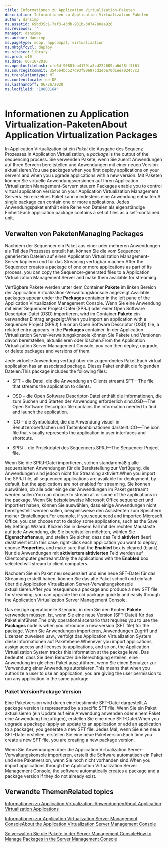 ```yaml
---
title: Informationen zu Application Virtualization-Paketen
description: Informationen zu Application Virtualization-Paketen
author: dansimp
ms.assetid: 69bd35c1-7af3-43db-931b-3074780aa926
ms.reviewer: ''
manager: dansimp
ms.author: dansimp
ms.pagetype: mdop, appcompat, virtualization
ms.mktglfcycl: deploy
ms.sitesec: library
ms.prod: w10
ms.date: 06/16/2016
ms.openlocfilehash: cfe6df90881ea4179fa8cd224609ca6d28ff5f61
ms.sourcegitcommit: 354664bc527d93f80687cd2eba70d1eea024c7c3
ms.translationtype: MT
ms.contentlocale: de-DE
ms.lasthandoff: 06/26/2020
ms.locfileid: "10808164"
---
```

# <span data-ttu-id="6985d-103">Informationen zu Application Virtualization-Paketen</span><span class="sxs-lookup"><span data-stu-id="6985d-103">About Application Virtualization Packages</span></span>


<span data-ttu-id="6985d-104">In Application Virtualization ist ein *Paket* die Ausgabe des Sequenz Prozesses.</span><span class="sxs-lookup"><span data-stu-id="6985d-104">In Application Virtualization, a *package* is the output of the sequencing process.</span></span> <span data-ttu-id="6985d-105">Sie verwenden Pakete, wenn Sie zuerst Anwendungen auf Ihren Servern bereitstellen und Anwendungen mit einer neuen Version aktualisieren.</span><span class="sxs-lookup"><span data-stu-id="6985d-105">You use packages when you first deploy applications on your servers and when you upgrade applications with a new version.</span></span> <span data-ttu-id="6985d-106">Mit Paketen können Sie virtuelle Anwendungsversionen auf Ihren Application Virtualization Management-Servern steuern.</span><span class="sxs-lookup"><span data-stu-id="6985d-106">Packages enable you to control virtual application versions on your Application Virtualization Management Servers.</span></span> <span data-ttu-id="6985d-107">Ein einzelnes Paket kann mindestens eine Anwendung enthalten.</span><span class="sxs-lookup"><span data-stu-id="6985d-107">A single package can contain one or more applications.</span></span> <span data-ttu-id="6985d-108">Jedes Anwendungspaket enthält eine Reihe von Dateien als eigenständige Einheit.</span><span class="sxs-lookup"><span data-stu-id="6985d-108">Each application package contains a set of files as a self-contained unit.</span></span>

## <span data-ttu-id="6985d-109">Verwalten von Paketen</span><span class="sxs-lookup"><span data-stu-id="6985d-109">Managing Packages</span></span>


<span data-ttu-id="6985d-110">Nachdem der Sequencer ein Paket aus einer oder mehreren Anwendungen als Teil des Prozesses erstellt hat, können Sie die vom Sequencer generierten Dateien auf einen Application Virtualization Management-Server kopieren und für das Streaming verfügbar machen.</span><span class="sxs-lookup"><span data-stu-id="6985d-110">After the Sequencer creates a package of one or more applications as part of its process, you can copy the Sequencer-generated files to a Application Virtualization Management Server and make them available for streaming.</span></span>

<span data-ttu-id="6985d-111">Verfügbare Pakete werden unter dem Container **Pakete** im linken Bereich der Application Virtualization-Verwaltungskonsole angezeigt.</span><span class="sxs-lookup"><span data-stu-id="6985d-111">Available packages appear under the **Packages** container in the left pane of the Application Virtualization Management Console.</span></span> <span data-ttu-id="6985d-112">Wenn Sie eine Anwendung mit einer Sequencer Project-Datei (SPRJ) oder einer Open Software Descriptor-Datei (OSD) importieren, wird im Container **Pakete** ein verwandter Eintrag angezeigt.</span><span class="sxs-lookup"><span data-stu-id="6985d-112">When you import an application with a Sequencer Project (SPRJ) file or an Open Software Descriptor (OSD) file, a related entry appears in the **Packages** container.</span></span> <span data-ttu-id="6985d-113">In der Application Virtualization Server-Verwaltungskonsole können Sie Pakete und Versionen davon bereitstellen, aktualisieren oder löschen.</span><span class="sxs-lookup"><span data-stu-id="6985d-113">From the Application Virtualization Server Management Console, you can then deploy, upgrade, or delete packages and versions of them.</span></span>

<span data-ttu-id="6985d-114">Jede virtuelle Anwendung verfügt über ein zugeordnetes Paket.</span><span class="sxs-lookup"><span data-stu-id="6985d-114">Each virtual application has an associated package.</span></span> <span data-ttu-id="6985d-115">Dieses Paket enthält die folgenden Dateien:</span><span class="sxs-lookup"><span data-stu-id="6985d-115">This package includes the following files:</span></span>

-   <span data-ttu-id="6985d-116">SFT – die Datei, die die Anwendung an Clients streamt.</span><span class="sxs-lookup"><span data-stu-id="6985d-116">SFT—The file that streams the application to clients.</span></span>

-   <span data-ttu-id="6985d-117">OSD – die Open Software Descriptor-Datei enthält die Informationen, die zum Suchen und Starten der Anwendung erforderlich sind.</span><span class="sxs-lookup"><span data-stu-id="6985d-117">OSD—The Open Software Descriptor file contains the information needed to find and launch the application.</span></span>

-   <span data-ttu-id="6985d-118">ICO – die Symboldatei, die die Anwendung visuell in Benutzeroberflächen und Tastenkombinationen darstellt.</span><span class="sxs-lookup"><span data-stu-id="6985d-118">ICO—The icon file that visually represents the application in user interfaces and shortcuts.</span></span>

-   <span data-ttu-id="6985d-119">SPRJ – die Projektdatei des Sequencers.</span><span class="sxs-lookup"><span data-stu-id="6985d-119">SPRJ—The Sequencer Project file.</span></span>

<span data-ttu-id="6985d-120">Wenn Sie die SPRJ-Datei importieren, stehen standardmäßig alle sequenzierten Anwendungen für die Bereitstellung zur Verfügung, die Anwendungen sind jedoch nicht für Streaming aktiviert.</span><span class="sxs-lookup"><span data-stu-id="6985d-120">When you import the SPRJ file, all sequenced applications are available for deployment, by default, but the applications are not enabled for streaming.</span></span> <span data-ttu-id="6985d-121">Sie können auswählen, ob alle oder einige der Anwendungen im Paket gestreamt werden sollen.</span><span class="sxs-lookup"><span data-stu-id="6985d-121">You can choose to stream all or some of the applications in the package.</span></span> <span data-ttu-id="6985d-122">Wenn Sie beispielsweise Microsoft Office sequenziert und importiert haben, können Sie auswählen, dass einige Anwendungen nicht bereitgestellt werden sollen, beispielsweise den Assistenten zum Speichern meiner Einstellungen.</span><span class="sxs-lookup"><span data-stu-id="6985d-122">For example, if you sequenced and imported Microsoft Office, you can choose not to deploy some applications, such as the Save My Settings Wizard.</span></span> <span data-ttu-id="6985d-123">Klicken Sie in diesem Fall mit der rechten Maustaste auf jede Anwendung, die Sie bereitstellen möchten, wählen Sie **Eigenschaften**aus, und stellen Sie sicher, dass das Feld **aktiviert** (leer) deaktiviert ist.</span><span class="sxs-lookup"><span data-stu-id="6985d-123">In this case, right-click each application you want to deploy, choose **Properties**, and make sure that the **Enabled** box is cleared (blank).</span></span> <span data-ttu-id="6985d-124">Nur die Anwendungen mit **aktiviertem aktivierten** Feld werden auf Clientcomputer gestreamt.</span><span class="sxs-lookup"><span data-stu-id="6985d-124">Only the applications with the **Enabled** box selected will stream to client computers.</span></span>

<span data-ttu-id="6985d-125">Nachdem Sie ein Paket neu sequenziert und eine neue SFT-Datei für das Streaming erstellt haben, können Sie das alte Paket schnell und einfach über die Application Virtualization Server-Verwaltungskonsole aktualisieren.</span><span class="sxs-lookup"><span data-stu-id="6985d-125">After you resequence a package and produce a new SFT file for streaming, you can upgrade the old package quickly and easily through the Application Virtualization Server Management Console.</span></span>

<span data-ttu-id="6985d-126">Das einzige operationelle Szenario, in dem Sie den Knoten **Pakete** verwenden müssen, ist, wenn Sie eine neue Version (SFT-Datei) für das Paket einführen.</span><span class="sxs-lookup"><span data-stu-id="6985d-126">The only operational scenario that requires you to use the **Packages** node is when you introduce a new version (SFT file) for the package.</span></span> <span data-ttu-id="6985d-127">Wenn Sie Anwendungen importieren, Anwendungen Zugriff und Lizenzen zuweisen usw., verfolgt das Application Virtualization System diese Informationen auf Paketebene.</span><span class="sxs-lookup"><span data-stu-id="6985d-127">Whenever you import applications, assign access and licenses to applications, and so on, the Application Virtualization System tracks this information at the package level.</span></span> <span data-ttu-id="6985d-128">Das bedeutet, dass Sie dem Benutzer die Berechtigung erteilen, eine Anwendung im gleichen Paket auszuführen, wenn Sie einen Benutzer zur Verwendung einer Anwendung autorisieren.</span><span class="sxs-lookup"><span data-stu-id="6985d-128">This means that when you authorize a user to use an application, you are giving the user permission to run any application in the same package.</span></span>

### <span data-ttu-id="6985d-129">Paket Version</span><span class="sxs-lookup"><span data-stu-id="6985d-129">Package Version</span></span>

<span data-ttu-id="6985d-130">Eine Paketversion wird durch eine bestimmte SFT-Datei dargestellt.</span><span class="sxs-lookup"><span data-stu-id="6985d-130">A package version is represented by a specific SFT file.</span></span> <span data-ttu-id="6985d-131">Wenn Sie ein Paket aktualisieren (ein Update auf eine Anwendung anwenden oder einem Paket eine Anwendung hinzufügen), erstellen Sie eine neue SFT-Datei.</span><span class="sxs-lookup"><span data-stu-id="6985d-131">When you upgrade a package (apply an update to an application or add an application to a package), you generate a new SFT file.</span></span> <span data-ttu-id="6985d-132">Jedes Mal, wenn Sie eine neue SFT-Datei erstellen, erstellen Sie eine neue Paketversion.</span><span class="sxs-lookup"><span data-stu-id="6985d-132">Each time you create a new SFT file, you are creating a new package version.</span></span>

<span data-ttu-id="6985d-133">Wenn Sie Anwendungen über die Application Virtualization Server-Verwaltungskonsole importieren, erstellt die Software automatisch ein Paket und eine Paketversion, wenn Sie noch nicht vorhanden sind.</span><span class="sxs-lookup"><span data-stu-id="6985d-133">When you import applications through the Application Virtualization Server Management Console, the software automatically creates a package and a package version if they do not already exist.</span></span>

## <span data-ttu-id="6985d-134">Verwandte Themen</span><span class="sxs-lookup"><span data-stu-id="6985d-134">Related topics</span></span>


[<span data-ttu-id="6985d-135">Informationen zu Application Virtualization-Anwendungen</span><span class="sxs-lookup"><span data-stu-id="6985d-135">About Application Virtualization Applications</span></span>](about-application-virtualization-applications.md)

[<span data-ttu-id="6985d-136">Informationen zur Application Virtualization Server Management Console</span><span class="sxs-lookup"><span data-stu-id="6985d-136">About the Application Virtualization Server Management Console</span></span>](about-the-application-virtualization-server-management-console.md)

[<span data-ttu-id="6985d-137">So verwalten Sie die Pakete in der Server Management Console</span><span class="sxs-lookup"><span data-stu-id="6985d-137">How to Manage Packages in the Server Management Console</span></span>](how-to-manage-packages-in-the-server-management-console.md)

 

 





